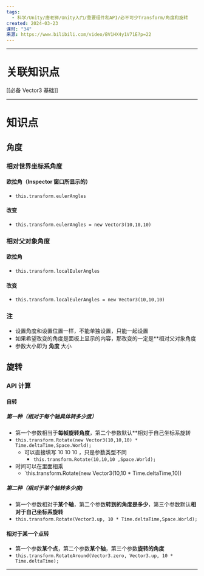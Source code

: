 ```yaml
---
tags:
  - 科学/Unity/唐老狮/Unity入门/重要组件和API/必不可少Transform/角度和旋转
created: 2024-03-23
课时: "34"
来源: https://www.bilibili.com/video/BV1HX4y1V71E?p=22
---
```


---
# 关联知识点

[[必备 Vector3 基础]]

---
# 知识点

## 角度

### 相对世界坐标系角度

#### 欧拉角（Inspector 窗口所显示的）

- `this.transform.eulerAngles`
#### 改变

- `this.transform.eulerAngles = new Vector3(10,10,10)`
### 相对父对象角度

#### 欧拉角

- `this.transform.localEulerAngles`
#### 改变

- `this.transform.localEulerAngles = new Vector3(10,10,10)`
### 注

- 设置角度和设置位置一样，不能单独设置，只能一起设置
- 如果希望改变的角度是面板上显示的内容，那改变的一定是**相对父对象角度
- 参数大小即为 **角度** 大小

## 旋转

### API 计算

#### 自转
##### 第一种（相对于**每个轴具体转多少度**）

- 第一个参数相当于**每帧旋转角度**，第二个参数默认**相对于自己坐标系旋转
- `this.transform.Rotate(new Vector3(10,10,10) * Time.deltaTime,Space.World);`
	- 可以直接填写 10 10 10 ，只是参数类型不同
		- `this.transform.Rotate(10,10,10 ,Space.World);`
- 时间可以在里面相乘 
	- `this.transform.Rotate(new Vector3(10,10 * Time.deltaTime,10))
##### 第二种（相对于**某个轴转多少度**)

- 第一个参数相对于**某个轴**，第二个参数**转到的角度是多少**，第三个参数默认**相对于自己坐标系旋转**
- `this.transform.Rotate(Vector3.up, 10 * Time.deltaTime,Space.World);`
#### 相对于某一个点转

- 第一个参数**某个点**，第二个参数**某个轴**，第三个参数**旋转的角度**
- `this.transform.RotateAround(Vector3.zero, Vector3.up, 10 * Time.deltaTime);`

---
